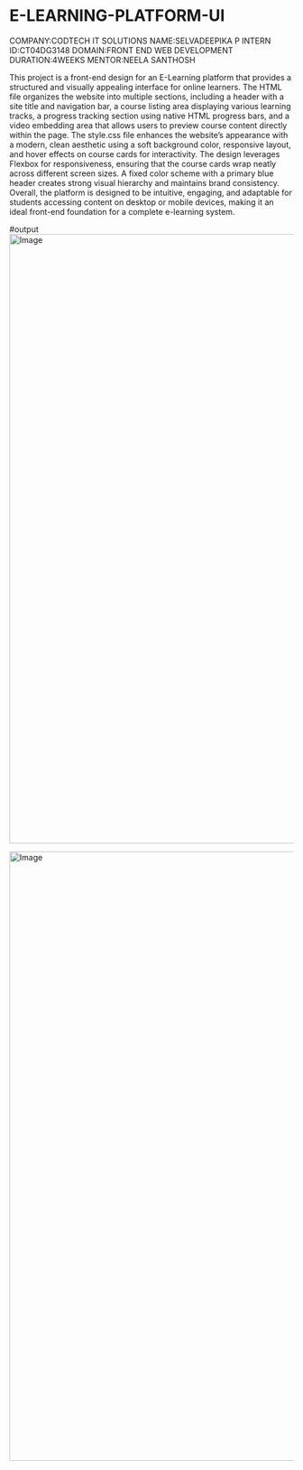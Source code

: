 # E-LEARNING-PLATFORM-UI
COMPANY:CODTECH IT SOLUTIONS 
NAME:SELVADEEPIKA P
INTERN ID:CT04DG3148 
DOMAIN:FRONT END WEB DEVELOPMENT
DURATION:4WEEKS 
MENTOR:NEELA SANTHOSH



This project is a front-end design for an E-Learning platform that provides a structured and visually appealing interface for online learners. The HTML file organizes the website into multiple sections, including a header with a site title and navigation bar, a course listing area displaying various learning tracks, a progress tracking section using native HTML progress bars, and a video embedding area that allows users to preview course content directly within the page. The style.css file enhances the website’s appearance with a modern, clean aesthetic using a soft background color, responsive layout, and hover effects on course cards for interactivity. The design leverages Flexbox for responsiveness, ensuring that the course cards wrap neatly across different screen sizes. A fixed color scheme with a primary blue header creates strong visual hierarchy and maintains brand consistency. Overall, the platform is designed to be intuitive, engaging, and adaptable for students accessing content on desktop or mobile devices, making it an ideal front-end foundation for a complete e-learning system.



#output
<img width="1920" height="1080" alt="Image" src="https://github.com/user-attachments/assets/89868cfe-bdd5-48a0-a5a5-ad9cd4ac7a2f" />

<img width="1920" height="1080" alt="Image" src="https://github.com/user-attachments/assets/0e3718db-eb15-4923-a64d-466d6afa060a" />






























